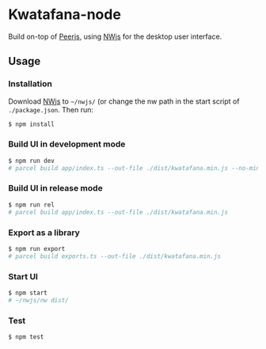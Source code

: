 # Kwatafana-node

Build on-top of [Peerjs](https://peerjs.com), using 
[NWjs](https://nwjs.io/) for the desktop user interface.

## Usage

### Installation
Download [NWjs](https://nwjs.io/downloads/) to `~/nwjs/` (or change 
the nw path in the start script of `./package.json`. Then run:

``` bash
$ npm install
```

### Build  UI in development mode

``` bash
$ npm run dev
# parcel build app/index.ts --out-file ./dist/kwatafana.min.js --no-minify
```

### Build UI in release mode

``` bash
$ npm run rel
# parcel build app/index.ts --out-file ./dist/kwatafana.min.js
```

### Export as a library

``` bash
$ npm run export
# parcel build exports.ts --out-file ./dist/kwatafana.min.js
```

### Start UI

``` bash
$ npm start
# ~/nwjs/nw dist/
```


### Test

``` bash
$ npm test
```

